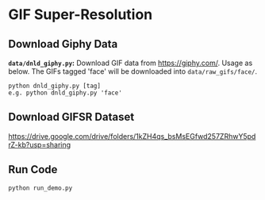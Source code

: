 # GIF Super-Resolution

## Download Giphy Data

**`data/dnld_giphy.py`:** Download GIF data from https://giphy.com/. Usage as below. The GIFs tagged 'face' will be downloaded into `data/raw_gifs/face/`.
```
python dnld_giphy.py [tag]
e.g. python dnld_giphy.py 'face'
```

## Download GIFSR Dataset

https://drive.google.com/drive/folders/1kZH4qs_bsMsEGfwd257ZRhwY5pdrZ-kb?usp=sharing


## Run Code

```
python run_demo.py
```

